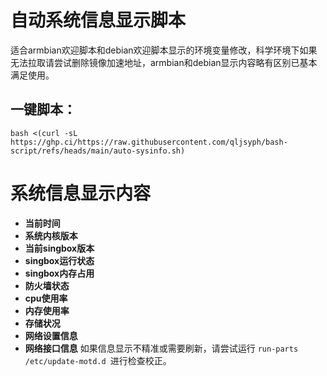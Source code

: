 # 自动系统信息显示脚本
适合armbian欢迎脚本和debian欢迎脚本显示的环境变量修改，科学环境下如果无法拉取请尝试删除镜像加速地址，armbian和debian显示内容略有区别已基本满足使用。
## 一键脚本：
```
bash <(curl -sL https://ghp.ci/https://raw.githubusercontent.com/qljsyph/bash-script/refs/heads/main/auto-sysinfo.sh)
```
# 系统信息显示内容
- **当前时间**
- **系统内核版本**
- **当前singbox版本**
- **singbox运行状态**
- **singbox内存占用**
- **防火墙状态**
- **cpu使用率**
- **内存使用率**
- **存储状况**
- **网络设置信息**
- **网络接口信息**
如果信息显示不精准或需要刷新，请尝试运行 ``` run-parts /etc/update-motd.d  ```进行检查校正。